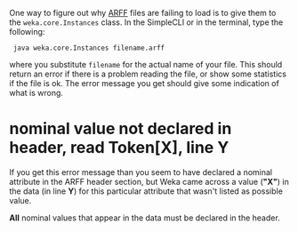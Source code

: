 One way to figure out why [ARFF](../arff.md) files are failing to load is to give them to the `weka.core.Instances` class. In the SimpleCLI or in the terminal, type the following:

```
 java weka.core.Instances filename.arff
```

where you substitute `filename` for the actual name of your file. This should return an error if there is a problem reading the file, or show some statistics if the file is ok. The error message you get should give some indication of what is wrong.

# nominal value not declared in header, read Token[X], line Y
If you get this error message than you seem to have declared a nominal attribute in the ARFF header section, but Weka came across a value (**"X"**) in the data (in line **Y**) for this particular attribute that wasn't listed as possible value.

**All** nominal values that appear in the data must be declared in the header.
